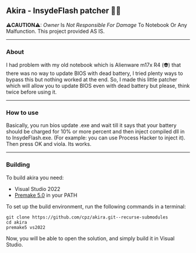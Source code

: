 ## Akira - InsydeFlash patcher 🐱‍👤
⚠**CAUTION**⚠: _Owner_ Is _Not Responsible For Damage_ To Notebook Or Any Malfunction. This project provided AS IS.

---
### About
I had problem with my old notebook which is Alienware m17x R4 (👽) that there was no way to update BIOS with dead battery, I tried plenty ways to bypass this but nothing worked at the end. So, I made this little patcher which will allow you to update BIOS even with dead battery but please, think twice before using it.

---
### How to use
Basically, you run bios update .exe and wait till it says that your battery should be charged for 10% or more percent and then inject compiled dll in to InsydeFlash.exe. (For example: you can use Process Hacker to inject it). Then press OK and viola. Its works.

---
### Building
To build akira you need:

-   Visual Studio 2022
-   [Premake 5.0](https://premake.github.io/download) in your PATH

To set up the build environment, run the following commands in a terminal:

```dos
git clone https://github.com/cpz/akira.git--recurse-submodules
cd akira
premake5 vs2022
```

Now, you will be able to open the solution, and simply build it in Visual Studio.

